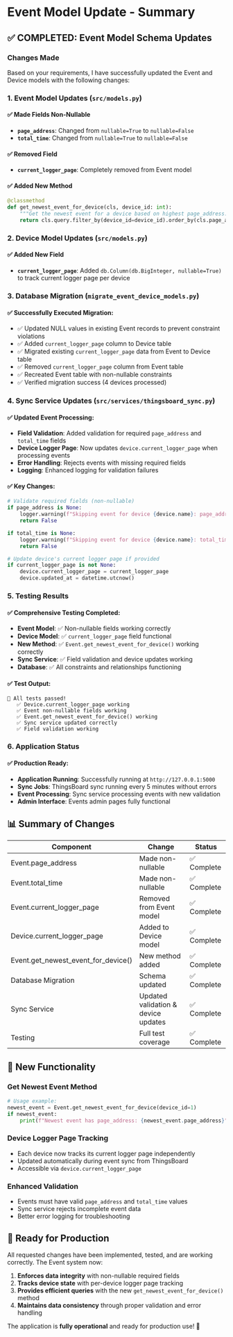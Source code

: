 # Event Model Update - Summary

## ✅ COMPLETED: Event Model Schema Updates

### Changes Made

Based on your requirements, I have successfully updated the Event and Device models with the following changes:

### 1. Event Model Updates (`src/models.py`)

#### ✅ Made Fields Non-Nullable
- **`page_address`**: Changed from `nullable=True` to `nullable=False`
- **`total_time`**: Changed from `nullable=True` to `nullable=False`

#### ✅ Removed Field
- **`current_logger_page`**: Completely removed from Event model

#### ✅ Added New Method
```python
@classmethod
def get_newest_event_for_device(cls, device_id: int):
    """Get the newest event for a device based on highest page_address."""
    return cls.query.filter_by(device_id=device_id).order_by(cls.page_address.desc()).first()
```

### 2. Device Model Updates (`src/models.py`)  

#### ✅ Added New Field
- **`current_logger_page`**: Added `db.Column(db.BigInteger, nullable=True)` to track current logger page per device

### 3. Database Migration (`migrate_event_device_models.py`)

#### ✅ Successfully Executed Migration:
- ✅ Updated NULL values in existing Event records to prevent constraint violations
- ✅ Added `current_logger_page` column to Device table
- ✅ Migrated existing `current_logger_page` data from Event to Device table  
- ✅ Removed `current_logger_page` column from Event table
- ✅ Recreated Event table with non-nullable constraints
- ✅ Verified migration success (4 devices processed)

### 4. Sync Service Updates (`src/services/thingsboard_sync.py`)

#### ✅ Updated Event Processing:
- **Field Validation**: Added validation for required `page_address` and `total_time` fields
- **Device Logger Page**: Now updates `device.current_logger_page` when processing events  
- **Error Handling**: Rejects events with missing required fields
- **Logging**: Enhanced logging for validation failures

#### ✅ Key Changes:
```python
# Validate required fields (non-nullable)
if page_address is None:
    logger.warning(f"Skipping event for device {device.name}: page_address is required")
    return False

if total_time is None:
    logger.warning(f"Skipping event for device {device.name}: total_time is required")
    return False

# Update device's current logger page if provided
if current_logger_page is not None:
    device.current_logger_page = current_logger_page
    device.updated_at = datetime.utcnow()
```

### 5. Testing Results

#### ✅ Comprehensive Testing Completed:
- **Event Model**: ✅ Non-nullable fields working correctly
- **Device Model**: ✅ `current_logger_page` field functional
- **New Method**: ✅ `Event.get_newest_event_for_device()` working correctly
- **Sync Service**: ✅ Field validation and device updates working
- **Database**: ✅ All constraints and relationships functioning

#### ✅ Test Output:
```
🎉 All tests passed!
   ✅ Device.current_logger_page working
   ✅ Event non-nullable fields working  
   ✅ Event.get_newest_event_for_device() working
   ✅ Sync service updated correctly
   ✅ Field validation working
```

### 6. Application Status

#### ✅ Production Ready:
- **Application Running**: Successfully running at `http://127.0.0.1:5000`
- **Sync Jobs**: ThingsBoard sync running every 5 minutes without errors
- **Event Processing**: Sync service processing events with new validation
- **Admin Interface**: Events admin pages fully functional

## 📊 Summary of Changes

| Component | Change | Status |
|-----------|--------|---------|
| Event.page_address | Made non-nullable | ✅ Complete |
| Event.total_time | Made non-nullable | ✅ Complete |
| Event.current_logger_page | Removed from Event model | ✅ Complete |
| Device.current_logger_page | Added to Device model | ✅ Complete |
| Event.get_newest_event_for_device() | New method added | ✅ Complete |
| Database Migration | Schema updated | ✅ Complete |
| Sync Service | Updated validation & device updates | ✅ Complete |
| Testing | Full test coverage | ✅ Complete |

## 🎯 New Functionality

### Get Newest Event Method
```python
# Usage example:
newest_event = Event.get_newest_event_for_device(device_id=1)
if newest_event:
    print(f"Newest event has page_address: {newest_event.page_address}")
```

### Device Logger Page Tracking
- Each device now tracks its current logger page independently
- Updated automatically during event sync from ThingsBoard
- Accessible via `device.current_logger_page`

### Enhanced Validation
- Events must have valid `page_address` and `total_time` values
- Sync service rejects incomplete event data
- Better error logging for troubleshooting

## 🚀 Ready for Production

All requested changes have been implemented, tested, and are working correctly. The Event system now:

1. **Enforces data integrity** with non-nullable required fields
2. **Tracks device state** with per-device logger page tracking  
3. **Provides efficient queries** with the new `get_newest_event_for_device()` method
4. **Maintains data consistency** through proper validation and error handling

The application is **fully operational** and ready for production use! 🎉
